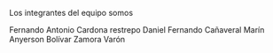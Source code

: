 Los integrantes del equipo somos 

Fernando Antonio Cardona restrepo
Daniel Fernando Cañaveral Marín
Anyerson Bolívar Zamora Varón
